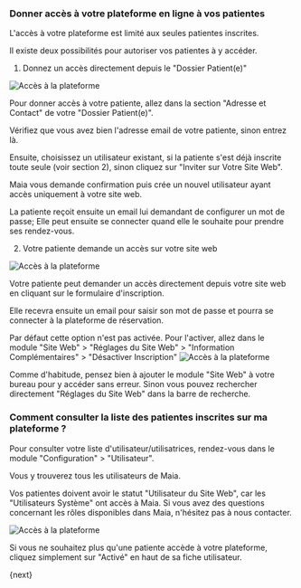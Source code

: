 ### Donner accès à votre plateforme en ligne à vos patientes

L'accès à votre plateforme est limité aux seules patientes inscrites.

Il existe deux possibilités pour autoriser vos patientes à y accéder.

1. Donnez un accès directement depuis le "Dossier Patient(e)"

![Accès à la plateforme](/docs/assets/img/appointments/appointment_access.gif)

Pour donner accès à votre patiente, allez dans la section "Adresse et Contact" de votre "Dossier Patient(e)".

Vérifiez que vous avez bien l'adresse email de votre patiente, sinon entrez là.

Ensuite, choisissez un utilisateur existant, si la patiente s'est déjà inscrite toute seule (voir section 2), sinon cliquez sur "Inviter sur Votre Site Web".

Maia vous demande confirmation puis crée un nouvel utilisateur ayant accès uniquement à votre site web.

La patiente reçoit ensuite un email lui demandant de configurer un mot de passe; Elle peut ensuite se connecter quand elle le souhaite pour prendre ses rendez-vous.


2. Votre patiente demande un accès sur votre site web


![Accès à la plateforme](/docs/assets/img/appointments/appointment_access1.gif)

Votre patiente peut demander un accès directement depuis votre site web en cliquant sur le formulaire d'inscription.

Elle recevra ensuite un email pour saisir son mot de passe et pourra se connecter à la plateforme de réservation.


Par défaut cette option n'est pas activée.
Pour l'activer, allez dans le module "Site Web" > "Réglages du Site Web" > "Information Complémentaires" > "Désactiver Inscription"
![Accès à la plateforme](/docs/assets/img/appointments/appointment_access2.gif)

Comme d'habitude, pensez bien à ajouter le module "Site Web" à votre bureau pour y accéder sans erreur. Sinon vous pouvez rechercher directement "Réglages du Site Web" dans la barre de recherche.



### Comment consulter la liste des patientes inscrites sur ma plateforme ?

Pour consulter votre liste d'utilisateur/utilisatrices, rendez-vous dans le module "Configuration" > "Utilisateur".

Vous y trouverez tous les utilisateurs de Maia.

Vos patientes doivent avoir le statut "Utilisateur du Site Web", car les "Utilisateurs Système" ont accès à Maia.
Si vous avez des questions concernant les rôles disponibles dans Maia, n'hésitez pas à nous contacter.

![Accès à la plateforme](/docs/assets/img/appointments/appointment_access3.gif)

Si vous ne souhaitez plus qu'une patiente accède à votre plateforme, cliquez simplement sur "Activé" en haut de sa fiche utilisateur.

{next}
